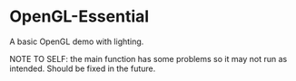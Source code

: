# OpenGL-Essential
A basic OpenGL demo with lighting. 

NOTE TO SELF: the main function has some problems so it may not run as intended. Should be fixed in the future.
